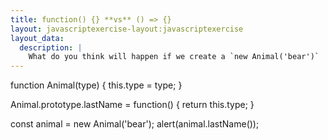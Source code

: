 ```yaml
---
title: function() {} **vs** () => {}
layout: javascriptexercise-layout:javascriptexercise
layout_data:
  description: |
    What do you think will happen if we create a `new Animal('bear')`
---
```

function Animal(type) {
  this.type = type;
}

Animal.prototype.lastName = function() {
  return this.type;
}

const animal = new Animal('bear');
alert(animal.lastName());
